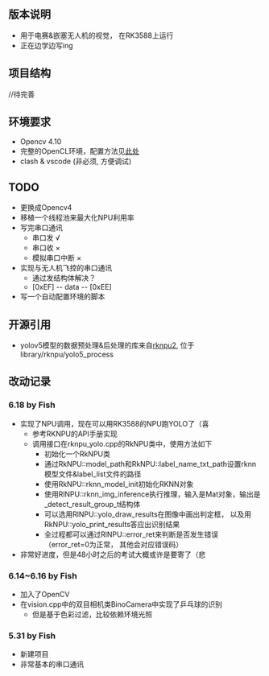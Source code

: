 ## 版本说明
- 用于电赛&嵌塞无人机的视觉， 在RK3588上运行
- 正在边学边写ing

## 项目结构
//待完善

## 环境要求
- Opencv 4.10
- 完整的OpenCL环境，配置方法见[此处](https://clehaxze.tw/gemlog/2023/06-17-setting-up-opencl-on-rk3588-using-libmali.gmi) 
- clash & vscode (非必须, 方便调试)

## TODO 
- 更换成Opencv4
- 移植一个线程池来最大化NPU利用率
- 写完串口通讯
  - 串口发 √
  - 串口收 ×
  - 模拟串口中断 ×
- 实现与无人机飞控的串口通讯
  - 通过发结构体解决？
  - [0xEF] -- data -- [0xEE]
- 写一个自动配置环境的脚本


## 开源引用
- yolov5模型的数据预处理&后处理的库来自[rknpu2](https://github.com/rockchip-linux/rknpu2), 位于library/rknpu/yolo5_process

## 改动记录

### 6.18 by Fish
- 实现了NPU调用，现在可以用RK3588的NPU跑YOLO了（喜
  - 参考RKNPU的API手册实现
  - 调用接口在rknpu_yolo.cpp的RkNPU类中，使用方法如下
    - 初始化一个RkNPU类
    - 通过RkNPU::model_path和RkNPU::label_name_txt_path设置rknn模型文件&label_list文件的路径
    - 使用RkNPU::rknn_model_init初始化RKNN对象
    - 使用RlNPU::rknn_img_inference执行推理，输入是Mat对象，输出是_detect_result_group_t结构体
    - 可以选用RlNPU::yolo_draw_results在图像中画出判定框， 以及用RkNPU::yolo_print_results答应出识别结果
    - 全过程都可以通过RlNPU::error_ret来判断是否发生错误（error_ret=0为正常， 其他会对应错误码）
- 非常好进度，但是48小时之后的考试大概或许是要寄了（悲


### 6.14~6.16 by Fish
- 加入了OpenCV
- 在vision.cpp中的双目相机类BinoCamera中实现了乒乓球的识别
  - 但是基于色彩过滤，比较依赖环境光照

### 5.31 by Fish
- 新建项目
- 非常基本的串口通讯